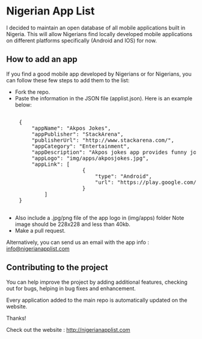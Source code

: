 # Nigerian App List

I decided to maintain an open database of all mobile applications built in Nigeria. This will allow Nigerians find locally developed mobile applications on different platforms specifically (Android and IOS) for now.


## How to add an app 

If you find a good mobile app developed by Nigerians or for Nigerians, you can follow these few steps to add them to the list:

- Fork the repo.
- Paste the information in the JSON file (applist.json). Here is an example below:

<pre>
	
    {
        "appName": "Akpos Jokes",
        "appPublisher": "StackArena",
        "publisherUrl": "http://www.stackarena.com/",
        "appCategory": "Entertainment",
        "appDescription": "Akpos jokes app provides funny jokes on your mobile phone, you can add yours and rate others.",
        "appLogo": "img/apps/akposjokes.jpg",
        "appLink": [
                        {
                            "type": "Android",
                            "url": "https://play.google.com/store/apps/details?id=com.stackarena.akposjokes"
                        }
            ]
    }
    
</pre>

- Also include a .jpg/png file of the app logo in (img/apps) folder Note image should be 228x228 and less than 40kb.
- Make a pull request.


Alternatively, you can send us an email with the app info : info@nigerianapplist.com

## Contributing to the project

You can help improve the project by adding additional features, checking out for bugs, helping in bug fixes and enhancement.

Every application added to the main repo is automatically updated on the website.

Thanks!

Check out the website : http://nigerianapplist.com
